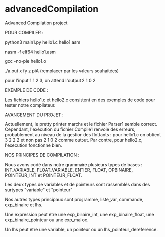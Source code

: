 # advancedCompilation
Advanced Compilation project


POUR COMPILER : 

python3 main1.py hello1.c hello1.asm

nasm -f elf64 hello1.asm

gcc -no-pie hello1.o

./a.out x fy z piA (remplacer par les valeurs souhaitées)

pour l'input 1 1 2 3, on attend l'output 2 1 0 2


EXEMPLE DE CODE : 

Les fichiers hello1.c et hello2.c consistent en des exemples de code pour tester notre compilateur.


AVANCEMENT DU PROJET : 

Actuellement, le pretty printer marche et le fichier Parser1 semble correct. Cependant, l'exécution du fichier Compile1 renvoie des erreurs, probablement au niveau de la gestion des flottants : pour hello1.c on obtient 3 2 2 2 et non pas 2 1 0 2 comme output.
Par contre, pour hello2.c, l'execution fonctionne bien.


NOS PRINCIPES DE COMPILATION :

Nous avons codé dans notre grammaire plusieurs types de bases : INT_VARIABLE, FLOAT_VARIABLE, ENTIER, FLOAT, OPBINAIRE, POINTEUR_INT et POINTEUR_FLOAT.

Les deux types de variables et de pointeurs sont rassemblés dans des surtypes "variable" et "pointeur"

Nos autres types principaux sont programme, liste_var, commande, exp_binaire et lhs.

Une expression peut être une exp_binaire_int, une exp_binaire_float, une exp_binaire_pointeur ou une exp_malloc.

Un lhs peut être une variable, un pointeur ou un lhs_pointeur_dereference.
